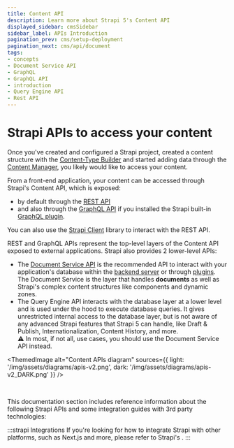 ```yaml
---
title: Content API
description: Learn more about Strapi 5's Content API
displayed_sidebar: cmsSidebar
sidebar_label: APIs Introduction
pagination_prev: cms/setup-deployment
pagination_next: cms/api/document
tags:
- concepts
- Document Service API
- GraphQL
- GraphQL API
- introduction
- Query Engine API
- Rest API
---
```


# Strapi APIs to access your content

Once you've created and configured a Strapi project, created a content structure with the [Content-Type Builder](/cms/features/content-type-builder) and started adding data through the [Content Manager](/cms/features/content-manager), you likely would like to access your content.

From a front-end application, your content can be accessed through Strapi's Content API, which is exposed:
- by default through the [REST API](/cms/api/rest)
- and also through the [GraphQL API](/cms/api/graphql) if you installed the Strapi built-in [GraphQL plugin](/cms/plugins/graphql).

You can also use the [Strapi Client](/cms/api/client) library to interact with the REST API.

REST and GraphQL APIs represent the top-level layers of the Content API exposed to external applications. Strapi also provides 2 lower-level APIs:

- The [Document Service API](/cms/api/document-service) is the recommended API to interact with your application's database within the [backend server](/cms/customization) or through [plugins](/cms/plugins-development/developing-plugins). The Document Service is the layer that handles **documents** <DocumentDefinition /> as well as Strapi's complex content structures like components and dynamic zones.
- The Query Engine API interacts with the database layer at a lower level and is used under the hood to execute database queries. It gives unrestricted internal access to the database layer, but is not aware of any advanced Strapi features that Strapi 5 can handle, like Draft & Publish, Internationalization, Content History, and more.<br/>⚠️ In most, if not all, use cases, you should use the Document Service API instead.

<ThemedImage
alt="Content APIs diagram"
sources={{
  light: '/img/assets/diagrams/apis-v2.png',
  dark: '/img/assets/diagrams/apis-v2_DARK.png'
}}
/>

<br/>

This documentation section includes reference information about the following Strapi APIs and some integration guides with 3rd party technologies:

<CustomDocCardsWrapper>

<CustomDocCard emoji="↕️" title="REST API" description="Query the Content API from a front-end application through REST." link="/cms/api/rest" />

<CustomDocCard emoji="↕️" title="GraphQL API" description="Query the Content API  from a front-end application through GraphQL." link="/cms/api/graphql" />

<CustomDocCard emoji="↕️" title="Strapi Client" description="Interact with the REST API through the Strapi Client library." link="/cms/api/client" />

<CustomDocCard emoji="🔃" title="Document Service API" description="Query your data through the backend server or plugins." link="/cms/api/document-service" />

:::strapi Integrations
If you're looking for how to integrate Strapi with other platforms, such as Next.js and more, please refer to Strapi's <ExternalLink to="https://strapi.io/integrations" text="integrations pages"/>.
:::

</CustomDocCardsWrapper>
